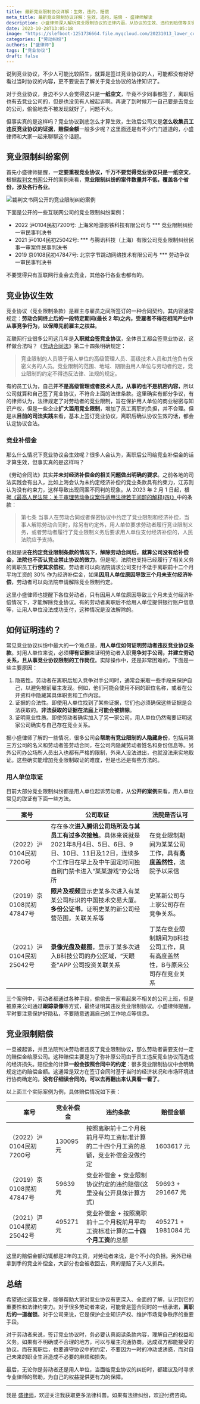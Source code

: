 ```yaml
---
title: 最新竞业限制协议详解：生效，违约，赔偿
meta_title: 最新竞业限制协议详解：生效，违约，赔偿 - 盛律师解读
description: 小盛律师深入解析竞业限制协议的法律内涵，从协议的生效、违约到赔偿等关键环节为您揭示竞业协议背后的法律风险。文章结合实际案例，提醒劳动者与雇主双方在签订和执行协议时应注意的问题，旨在保护双方权益，避免不必要的法律纠纷。
date: 2023-10-28T13:05:18
image: "https://slefboot-1251736664.file.myqcloud.com/20231013_lawer_compete_agreements_index.webp"
categories: ["劳动纠纷"]
authors: ["盛律师"]
tags: ["竞业协议"]
draft: false
---
```


说到竞业协议，不少人可能比较陌生，就算是签过竞业协议的人，可能都没有好好看过当时协议的内容，更不要说去了解关于竞业协议的法律知识了。

对于竞业协议，身边不少人会觉得这只是**一纸空文**，毕竟不少同事都签了，离职后也有去竞业公司的，但是也没见有人被起诉啊。再说了到时候万一自己要是去竞业的公司，偷偷地去不被发现就好了，问题不大。

但事实真的是这样吗？竞业协议到底怎么才算生效，生效后公司又是**怎么收集员工违反竞业协议的证据**，**赔偿金额**一般多少呢？这里面还是有不少门门道道的，小盛律师和大家一起来聊聊这个话题。

## 竞业限制纠纷案例

首先小盛律师提醒，**一定要重视竞业协议，千万不要觉得竞业协议只是一纸空文**，根据[裁判文书网](https://wenshu.court.gov.cn/)公开的案例来看，**竞业限制纠纷的案件数量并不低，覆盖各个省份，涉及各行各业**。

![裁判文书网公开的竞业限制纠纷案例](https://slefboot-1251736664.file.myqcloud.com/20231013_lawer_compete_agreements_case.png)

下面是公开的一些互联网公司的竞业限制纠纷案例：

- 2022 沪0104民初7200号: 上海米哈游影铁科技有限公司与 *** 竞业限制纠纷一审民事判决书
- 2021 沪0104民初25042号: *** 与腾讯科技（上海）有限公司竞业限制纠纷民事一审案件民事判决书
- 2019 京0108民初47847号: 北京字节跳动网络技术有限公司与 *** 劳动争议一审民事判决书

不要觉得只有互联网行业会去竞业，其他各行各业也都有的。
## 竞业协议生效

竞业协议（竞业限制条款）是雇主与雇员之间所签订的一种合同契约，其内容通常规定：**劳动合同终止后的一段特定期间(最长 2 年)之内，受雇者不得在相同产业中从事竞争行为，以保障先前雇主之权益**。

互联网行业很多公司这几年是**入职就会签竞业协议**，全体员工都会签竞业协议，这样做合法吗？《[劳动合同法](https://www.gov.cn/flfg/2007-06/29/content_669394.htm)》第二十四条明确规定：

> 竞业限制的人员限于用人单位的高级管理人员、高级技术人员和其他负有保密义务的人员。竞业限制的范围、地域、期限由用人单位与劳动者约定，竞业限制的约定不得违反法律、法规的规定。

有的员工认为，自己**并不是高级管理或者技术人员，从事的也不是机密内容**，所以公司就算和自己签了竞业协议，不符合上面的法律条款。这里确实有部分争议，有的律师认为，法律规定了对劳动者的竞业限制，旨在保护用人单位的商业秘密与知识产权，但是一些企业**扩大滥用竞业限制**，增加了员工离职的负担，并不合理。但是从**目前的司法实践**来看，基本上签订竞业协议，离职后确认协议生效的话，都会认定协议合法。

### 竞业补偿金

那么什么情况下竞业协议会生效呢？很多人会认为，离职后公司给竞业补偿金的话才算生效，但事实真的是这样吗？

《劳动合同法》其实**并未对经济补偿金的相关问题做出明确的要求**。之前各地的司法实践会有出入，比如上海会认为未约定经济补偿的竞业条款具有约束力，江苏则认为没有约束力，这样导致出现同案不同判的现象。从 2023 年 2 月 1 日起，根据[《最高人民法院：关于审理劳动争议案件适用法律若干问题的解释(四)》](http://gongbao.court.gov.cn/Details/811bdac65d1992d26d60339c558077.html)中的条款：

> 第七条 当事人在劳动合同或者保密协议中约定了竞业限制和经济补偿，当事人解除劳动合同时，除另有约定外，用人单位要求劳动者履行竞业限制义务，或者劳动者履行了竞业限制义务后要求用人单位支付经济补偿的，人民法院应予支持。

也就是说**在约定竞业限制条款的情况下，解除劳动合同后，就算公司没有给补偿金，法院也不否认竞业禁止协议的效力**。但是呢，法院也支持已经履行了相关义务的离职员工**行使其求偿权**。劳动者可以向法院请求公司支付不低于离职前十二个月平均工资的 30% 作为经济补偿金，如果**因用人单位原因导致三个月未支付经济补偿**，劳动者可以向法院申请解除竞业限制约定。

这里小盛律师也提醒下各位劳动者，只有因用人单位原因导致三个月未支付经济补偿情况下，才能解除竞业协议。有的劳动者离职后不给用人单位提供银行账户信息等，让用人单位没法成功支付，这种情况是没法解除的。

## 如何证明违约？

常见竞业协议纠纷中最大的一个难点是，**用人单位如何证明劳动者违反竞业协议条款**。对用人单位来说，必须**得有证据**来证明劳动者入职**竞争对手公司，并建立劳动关系，且从事竞业协议限制的工作岗位**。实际操作中，还是非常困难的，下面是一些主要原因：

1. 隐蔽性。劳动者在离职后加入竞争对手公司时，通常会采取一些手段来保护自己，以避免被前雇主发现。例如，他们可能会使用不同的职位名称，或者在公开资料中隐藏其具体职责和工作内容。
2. 证据的合法性。即使用人单位找到了某些证据，它们也必须确保这些证据是合法获取的。**非法获取的证据在法庭上可能会被排除**。
3. 证明竞业性质。即使劳动者确实加入了另一家公司，用人单位仍然需要证明这家公司确实与自己存在竞业关系。

据小盛律师了解的一些情况，很多公司会**帮助有竞业限制的人隐藏身份**，包括用第三方公司的名义和劳动者签劳动合同，在公司内隐藏劳动者姓名和身份信息等。另外公司办公场所人员出入也都有严格的限制，外来人没法进出，也就没法来实地取证。这些确实能增加竞业限制取证的难度，但是也还是有些方法的。

### 用人单位取证

目前大部分竞业限制纠纷都是用人单位起诉劳动者，从**公开的案例**来看，用人单位常见的取证有下面一些方法。

| 案号 | 公司取证 | 法院是否认可 |
| -- | -- | -- |
|（2022）沪0104民初7200号 | 存在多次**进入腾讯公司场所及与其员工有过多次接触**。具体来说就是 2021年8月4日、5日、6日、9日、10日、11日及12日，连续多个工作日在早上及中午固定时间独自刷门禁卡进入“某某游戏”办公场所 | 在竞业限制期间为某某公司工作，具有**高度盖然性**，法院予以采信 |
|（2019）京0108民初47847号 |**照片及视频**显示史某多次进入有某某公司标识的中国技术交易大厦。**多份公证书**，证明史某的新公司经营范围，关联关系等 | 史某新公司与上家公司存在竞争关系。 |
|（2021）沪0104民初25042号 | **录像光盘及截图**，显示丁某多次进入B科技公司的办公区域，“天眼查”APP 公司投资关联关系 | 丁某在竞业限制期间为B科技公司工作，具有高度盖然性，B与原来公司存在竞业关系 | 

三个案例中，劳动者都通过各种手段，偷偷去一家看起来不相关的公司上班，但是被原来公司通过**跟踪录像**等方式，最终证明其违反竞业限制协议。小盛律师提醒，平时要注意保护好隐私，不要随意透漏自己的工作地点等信息。

## 竞业限制赔偿

一旦被起诉，并且法院判决劳动者违反了竞业限制协议，那么劳动者需要支付一定的赔偿金给原公司。这种赔偿主要是为了弥补原公司由于员工违反竞业协议而造成的经济损失。赔偿金的计算**一般会按照合同中的约定**：很多竞业限制协议中会明确规定违约赔偿金额。这通常是双方在签订合同时基于当时的经济状况和市场环境进行协商确定的。**没有仔细读合同的，可以去再翻出来认真看一看了**。

以上面三个实际案例为例，具体赔偿情况如下表：

| 案号 | 竞业补偿金 | 违约条款 | 赔偿金额 | 
| -- | -- | -- | -- |
|（2022）沪0104民初7200号 | 130095 元  | 按照离职前十二个月税前月平均工资标准计算的二十四个月工资的总额，竞业补偿金没做约定 | 1603617 元 | 
|（2019）京0108民初47847号| 59639 元 | 竞业补偿金 + 竞业限制协议约定的违约赔偿(这里没有公开具体计算方式) | 59693 + 291667 元|
|（2021）沪0104民初25042号| 495271 元 | 竞业补偿金 + 按照离职前十二个月税前月平均工资标准计算的**二十四个月工资**的总额 | 495271 + 1981084 元 |

这里的赔偿金额动辄都是2年的工资，对劳动者来说，是个不小的负担。另外已经拿到手的竞业补偿金，大部分也会被收回去，真的是赔了夫人又折兵。

## 总结

希望通过这篇文章，能够帮助大家对竞业协议有更深入、全面的了解，认识到它的重要性和法律约束力。对于很多劳动者来说，可能曾是签合同时的一纸承诺，**离职后的一道枷锁**。对于公司来说，它是保护企业知识产权、维护市场竞争秩序的重要手段。

对于劳动者来说，签订竞业协议时，务必要认真阅读条款内容，理解自己的权益和义务。如果有不明确或不合理的地方，可以与雇主沟通协商，达成双方都能接受的协议。而在离职后，也要遵守协议中的约定，不要因为一时的冲动或诱惑，而对自己未来的职业生涯造成不必要的麻烦和损失。

最后，无论你是劳动者还是用人单位，当面临竞业协议的纠纷时，都建议及时寻求专业律师的帮助，为自己的权益提供更有力的保障。

---
我是 [盛律师](https://shenglvshi.cn/about)，欢迎关注我获取更多法律科普。如果有法律纠纷，欢迎付费咨询。
